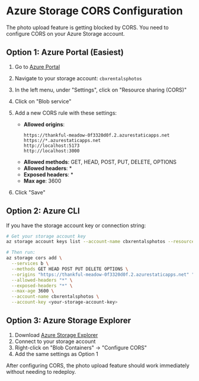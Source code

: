 # Azure Storage CORS Configuration

The photo upload feature is getting blocked by CORS. You need to configure CORS on your Azure Storage account.

## Option 1: Azure Portal (Easiest)

1. Go to [Azure Portal](https://portal.azure.com)
2. Navigate to your storage account: `cbxrentalsphotos`
3. In the left menu, under "Settings", click on "Resource sharing (CORS)"
4. Click on "Blob service"
5. Add a new CORS rule with these settings:

   - **Allowed origins**: 
     ```
     https://thankful-meadow-0f3320d0f.2.azurestaticapps.net
     https://*.azurestaticapps.net
     http://localhost:5173
     http://localhost:3000
     ```
   - **Allowed methods**: GET, HEAD, POST, PUT, DELETE, OPTIONS
   - **Allowed headers**: *
   - **Exposed headers**: *
   - **Max age**: 3600

6. Click "Save"

## Option 2: Azure CLI

If you have the storage account key or connection string:

```bash
# Get your storage account key
az storage account keys list --account-name cbxrentalsphotos --resource-group <your-resource-group>

# Then run:
az storage cors add \
  --services b \
  --methods GET HEAD POST PUT DELETE OPTIONS \
  --origins "https://thankful-meadow-0f3320d0f.2.azurestaticapps.net" "https://*.azurestaticapps.net" "http://localhost:5173" "http://localhost:3000" \
  --allowed-headers "*" \
  --exposed-headers "*" \
  --max-age 3600 \
  --account-name cbxrentalsphotos \
  --account-key <your-storage-account-key>
```

## Option 3: Azure Storage Explorer

1. Download [Azure Storage Explorer](https://azure.microsoft.com/features/storage-explorer/)
2. Connect to your storage account
3. Right-click on "Blob Containers" → "Configure CORS"
4. Add the same settings as Option 1

After configuring CORS, the photo upload feature should work immediately without needing to redeploy.